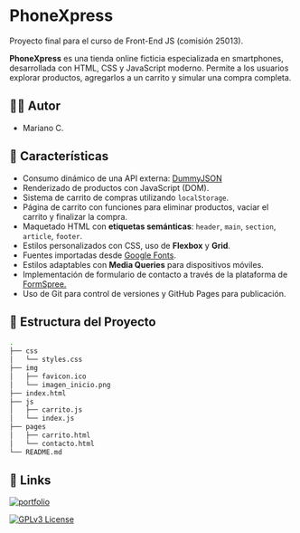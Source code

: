 # PhoneXpress

Proyecto final para el curso de Front-End JS (comisión 25013).

**PhoneXpress** es una tienda online ficticia especializada en smartphones, desarrollada con HTML, CSS y JavaScript moderno. Permite a los usuarios explorar productos, agregarlos a un carrito y simular una compra completa.

## 🧑‍💻 Autor

- Mariano C.

## 🌟 Características

- Consumo dinámico de una API externa: [DummyJSON](https://dummyjson.com)
- Renderizado de productos con JavaScript (DOM).
- Sistema de carrito de compras utilizando `localStorage`.
- Página de carrito con funciones para eliminar productos, vaciar el carrito y finalizar la compra.
- Maquetado HTML con **etiquetas semánticas**: `header`, `main`, `section`, `article`, `footer`.
- Estilos personalizados con CSS, uso de **Flexbox** y **Grid**.
- Fuentes importadas desde [Google Fonts](https://fonts.google.com/).
- Estilos adaptables con **Media Queries** para dispositivos móviles.
- Implementación de formulario de contacto a través de la plataforma de [FormSpree.](https://formspree.io/)
- Uso de Git para control de versiones y GitHub Pages para publicación.

## 🚀 Estructura del Proyecto
```bash
.
├── css
│   └── styles.css
├── img
│   ├── favicon.ico
│   └── imagen_inicio.png
├── index.html
├── js
│   ├── carrito.js
│   └── index.js
├── pages
│   ├── carrito.html
│   └── contacto.html
└── README.md
```

## 🔗 Links
[![portfolio](https://img.shields.io/badge/my_portfolio-000?style=for-the-badge&logo=ko-fi&logoColor=white)](https://www.github.com/mcattani)

[![GPLv3 License](https://img.shields.io/badge/License-GPL%20v3-yellow.svg)](https://opensource.org/licenses/)

